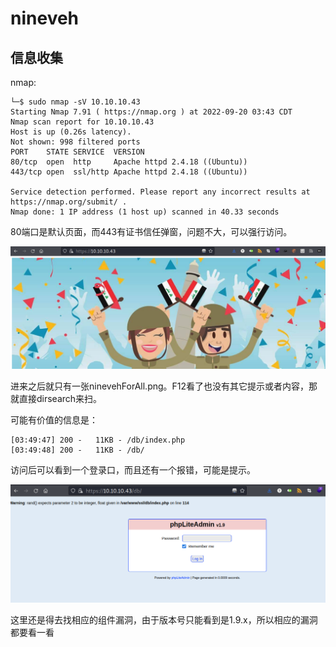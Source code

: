 # nineveh

## 信息收集

nmap:

```
└─$ sudo nmap -sV 10.10.10.43
Starting Nmap 7.91 ( https://nmap.org ) at 2022-09-20 03:43 CDT
Nmap scan report for 10.10.10.43
Host is up (0.26s latency).
Not shown: 998 filtered ports
PORT    STATE SERVICE  VERSION
80/tcp  open  http     Apache httpd 2.4.18 ((Ubuntu))
443/tcp open  ssl/http Apache httpd 2.4.18 ((Ubuntu))

Service detection performed. Please report any incorrect results at https://nmap.org/submit/ .
Nmap done: 1 IP address (1 host up) scanned in 40.33 seconds
```

80端口是默认页面，而443有证书信任弹窗，问题不大，可以强行访问。

![image](../../%E5%9B%BE%E5%BA%8A/Screenshot_2022-09-20_03-46-02.png)

进来之后就只有一张ninevehForAll.png。F12看了也没有其它提示或者内容，那就直接dirsearch来扫。

可能有价值的信息是：

```
[03:49:47] 200 -   11KB - /db/index.php
[03:49:48] 200 -   11KB - /db/
```

访问后可以看到一个登录口，而且还有一个报错，可能是提示。

![image](../../%E5%9B%BE%E5%BA%8A/Screenshot_2022-09-20_03-55-46.png)

这里还是得去找相应的组件漏洞，由于版本号只能看到是1.9.x，所以相应的漏洞都要看一看